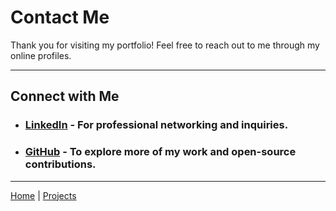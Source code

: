 # Contact Me

Thank you for visiting my portfolio! Feel free to reach out to me through my online profiles. 

---


## Connect with Me

- ### [LinkedIn](https://www.linkedin.com/in/yourprofile) - For professional networking and inquiries.
- ### [GitHub](https://github.com/yourusername) - To explore more of my work and open-source contributions.

---

[Home](index.md) | [Projects](project.md)






  

